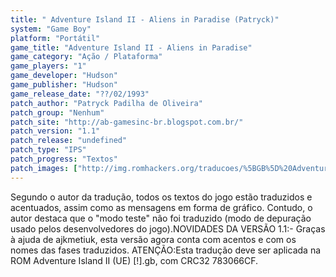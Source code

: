```yaml
---
title: " Adventure Island II - Aliens in Paradise (Patryck)"
system: "Game Boy"
platform: "Portátil"
game_title: "Adventure Island II - Aliens in Paradise"
game_category: "Ação / Plataforma"
game_players: "1"
game_developer: "Hudson"
game_publisher: "Hudson"
game_release_date: "??/02/1993"
patch_author: "Patryck Padilha de Oliveira"
patch_group: "Nenhum"
patch_site: "http://ab-gamesinc-br.blogspot.com.br/"
patch_version: "1.1"
patch_release: "undefined"
patch_type: "IPS"
patch_progress: "Textos"
patch_images: ["http://img.romhackers.org/traducoes/%5BGB%5D%20Adventure%20Island%20II%20-%20Patryck%20-%201.png","http://img.romhackers.org/traducoes/%5BGB%5D%20Adventure%20Island%20II%20-%20Patryck%20-%202.png","http://img.romhackers.org/traducoes/%5BGB%5D%20Adventure%20Island%20II%20-%20Patryck%20-%203.png"]
---
```

Segundo o autor da tradução, todos os textos do jogo estão traduzidos e acentuados, assim como as mensagens em forma de gráfico. Contudo, o autor destaca que o "modo teste" não foi traduzido (modo de depuração usado pelos desenvolvedores do jogo).NOVIDADES DA VERSÃO 1.1:- Graças à ajuda de ajkmetiuk, esta versão agora conta com acentos e com os nomes das fases traduzidos. ATENÇÃO:Esta tradução deve ser aplicada na ROM Adventure Island II (UE) [!].gb, com CRC32 783066CF.